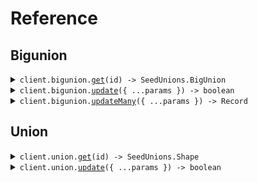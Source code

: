 # Reference

## Bigunion

<details><summary><code>client.bigunion.<a href="/src/api/resources/bigunion/client/Client.ts">get</a>(id) -> SeedUnions.BigUnion</code></summary>
<dl>
<dd>

#### 🔌 Usage

<dl>
<dd>

<dl>
<dd>

```typescript
await client.bigunion.get("id");
```

</dd>
</dl>
</dd>
</dl>

#### ⚙️ Parameters

<dl>
<dd>

<dl>
<dd>

**id:** `string`

</dd>
</dl>

<dl>
<dd>

**requestOptions:** `Bigunion.RequestOptions`

</dd>
</dl>
</dd>
</dl>

</dd>
</dl>
</details>

<details><summary><code>client.bigunion.<a href="/src/api/resources/bigunion/client/Client.ts">update</a>({ ...params }) -> boolean</code></summary>
<dl>
<dd>

#### 🔌 Usage

<dl>
<dd>

<dl>
<dd>

```typescript
await client.bigunion.update({
    type: "normalSweet",
    value: "value",
});
```

</dd>
</dl>
</dd>
</dl>

#### ⚙️ Parameters

<dl>
<dd>

<dl>
<dd>

**request:** `SeedUnions.BigUnion`

</dd>
</dl>

<dl>
<dd>

**requestOptions:** `Bigunion.RequestOptions`

</dd>
</dl>
</dd>
</dl>

</dd>
</dl>
</details>

<details><summary><code>client.bigunion.<a href="/src/api/resources/bigunion/client/Client.ts">updateMany</a>({ ...params }) -> Record<string, boolean></code></summary>
<dl>
<dd>

#### 🔌 Usage

<dl>
<dd>

<dl>
<dd>

```typescript
await client.bigunion.updateMany([
    {
        type: "normalSweet",
        value: "value",
    },
    {
        type: "normalSweet",
        value: "value",
    },
]);
```

</dd>
</dl>
</dd>
</dl>

#### ⚙️ Parameters

<dl>
<dd>

<dl>
<dd>

**request:** `SeedUnions.BigUnion[]`

</dd>
</dl>

<dl>
<dd>

**requestOptions:** `Bigunion.RequestOptions`

</dd>
</dl>
</dd>
</dl>

</dd>
</dl>
</details>

## Union

<details><summary><code>client.union.<a href="/src/api/resources/union/client/Client.ts">get</a>(id) -> SeedUnions.Shape</code></summary>
<dl>
<dd>

#### 🔌 Usage

<dl>
<dd>

<dl>
<dd>

```typescript
await client.union.get("id");
```

</dd>
</dl>
</dd>
</dl>

#### ⚙️ Parameters

<dl>
<dd>

<dl>
<dd>

**id:** `string`

</dd>
</dl>

<dl>
<dd>

**requestOptions:** `Union.RequestOptions`

</dd>
</dl>
</dd>
</dl>

</dd>
</dl>
</details>

<details><summary><code>client.union.<a href="/src/api/resources/union/client/Client.ts">update</a>({ ...params }) -> boolean</code></summary>
<dl>
<dd>

#### 🔌 Usage

<dl>
<dd>

<dl>
<dd>

```typescript
await client.union.update({
    type: "circle",
    radius: 1.1,
});
```

</dd>
</dl>
</dd>
</dl>

#### ⚙️ Parameters

<dl>
<dd>

<dl>
<dd>

**request:** `SeedUnions.Shape`

</dd>
</dl>

<dl>
<dd>

**requestOptions:** `Union.RequestOptions`

</dd>
</dl>
</dd>
</dl>

</dd>
</dl>
</details>
